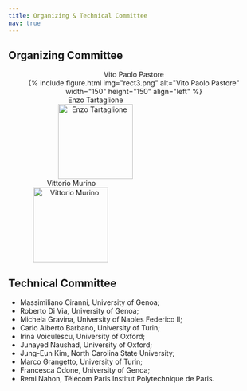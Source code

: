 ```yaml
---
title: Organizing & Technical Committee
nav: true
---
```


## Organizing Committee

<p align="middle"> 
    <div style="display: inline-block; text-align: center;">
        <a href="https://vitopaolopastore.github.io/" style="text-decoration:none;">Vito Paolo Pastore</a>
        <br>
        {% include figure.html img="rect3.png" alt="Vito Paolo Pastore" width="150" height="150" align="left" %}
    </div>
    <div style="display: inline-block; text-align: center; padding-left: 50px;">
        <a href="https://enzotarta.github.io/" style="text-decoration:none;">Enzo Tartaglione</a>
        <br>
        <img src="https://enzotarta.github.io/assets/img/foto_recentequadrata.png" alt="Enzo Tartaglione" width="150" height="150" align="left" hspace="50"/>
    </div>
    <div style="display: inline-block; text-align: center; padding-left: 50px;">
        <a href="https://www.vittoriomurino.com/" style="text-decoration:none;">Vittorio Murino</a>
        <br>
        <img src="https://www.vittoriomurino.com/wp-content/uploads/2023/07/cropped-Vitto2b-300dpi_edited.webp" alt="Vittorio Murino" width="150" height="150" align="left">
    </div>
</p>

## Technical Committee

- Massimiliano Ciranni, University of Genoa;
- Roberto Di Via, University of Genoa;
- Michela Gravina, University of Naples Federico II;
- Carlo Alberto Barbano, University of Turin;
- Irina Voiculescu, University of Oxford;
- Junayed	Naushad, University of Oxford;
- Jung-Eun Kim, North Carolina State University;
- Marco Grangetto, University of Turin;
- Francesca Odone, University of Genoa;
- Remi Nahon, Télécom Paris Institut Polytechnique de Paris.

